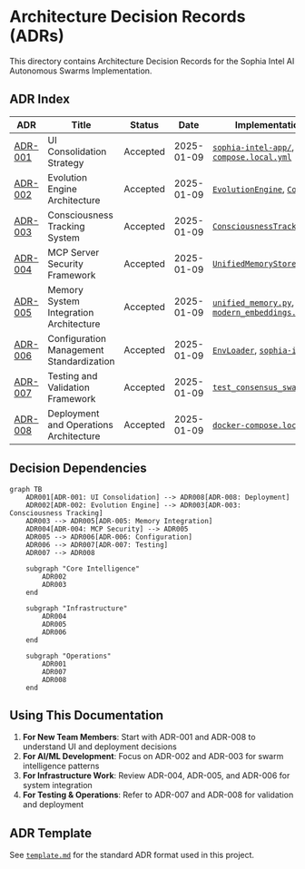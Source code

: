# Architecture Decision Records (ADRs)

This directory contains Architecture Decision Records for the Sophia Intel AI Autonomous Swarms Implementation.

## ADR Index

| ADR                     | Title                                    | Status   | Date       | Implementation References                                                                                                                                |
| ----------------------- | ---------------------------------------- | -------- | ---------- | -------------------------------------------------------------------------------------------------------------------------------------------------------- |
| [ADR-001](./ADR-001.md) | UI Consolidation Strategy                | Accepted | 2025-01-09 | [`sophia-intel-app/`](../../../sophia-intel-app/), [`docker-compose.local.yml`](../../../docker-compose.local.yml:220)                                                   |
| [ADR-002](./ADR-002.md) | Evolution Engine Architecture            | Accepted | 2025-01-09 | [`EvolutionEngine`](../../../app/swarms/unified_enhanced_orchestrator.py:461), [`ConsensusPattern`](../../../app/swarms/patterns/consensus.py)           |
| [ADR-003](./ADR-003.md) | Consciousness Tracking System            | Accepted | 2025-01-09 | [`ConsciousnessTracker`](../../../app/swarms/unified_enhanced_orchestrator.py:675)                                                                       |
| [ADR-004](./ADR-004.md) | MCP Server Security Framework            | Accepted | 2025-01-09 | [`UnifiedMemoryStore`](../../../pulumi/mcp-server/src/unified_memory.py:140)                                                                             |
| [ADR-005](./ADR-005.md) | Memory System Integration Architecture   | Accepted | 2025-01-09 | [`unified_memory.py`](../../../pulumi/mcp-server/src/unified_memory.py), [`modern_embeddings.py`](../../../pulumi/vector-store/src/modern_embeddings.py) |
| [ADR-006](./ADR-006.md) | Configuration Management Standardization | Accepted | 2025-01-09 | [`EnvLoader`](../../../app/config/env_loader.py:102), [`sophia-intel-base.yaml`](../../../pulumi/environments/sophia-intel-base.yaml)                    |
| [ADR-007](./ADR-007.md) | Testing and Validation Framework         | Accepted | 2025-01-09 | [`test_consensus_swarm_memory_dedup.py`](../../../tests/integration/test_consensus_swarm_memory_dedup.py)                                                |
| [ADR-008](./ADR-008.md) | Deployment and Operations Architecture   | Accepted | 2025-01-09 | [`docker-compose.local.yml`](../../../docker-compose.local.yml), [`fly-*.toml`](../../../fly-unified-api.toml)                                           |

## Decision Dependencies

```mermaid
graph TB
    ADR001[ADR-001: UI Consolidation] --> ADR008[ADR-008: Deployment]
    ADR002[ADR-002: Evolution Engine] --> ADR003[ADR-003: Consciousness Tracking]
    ADR003 --> ADR005[ADR-005: Memory Integration]
    ADR004[ADR-004: MCP Security] --> ADR005
    ADR005 --> ADR006[ADR-006: Configuration]
    ADR006 --> ADR007[ADR-007: Testing]
    ADR007 --> ADR008

    subgraph "Core Intelligence"
        ADR002
        ADR003
    end

    subgraph "Infrastructure"
        ADR004
        ADR005
        ADR006
    end

    subgraph "Operations"
        ADR001
        ADR007
        ADR008
    end
```

## Using This Documentation

1. **For New Team Members**: Start with ADR-001 and ADR-008 to understand UI and deployment decisions
2. **For AI/ML Development**: Focus on ADR-002 and ADR-003 for swarm intelligence patterns
3. **For Infrastructure Work**: Review ADR-004, ADR-005, and ADR-006 for system integration
4. **For Testing & Operations**: Refer to ADR-007 and ADR-008 for validation and deployment

## ADR Template

See [`template.md`](./template.md) for the standard ADR format used in this project.
